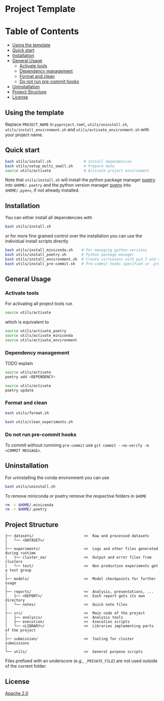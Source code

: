 # Project Template

Table of Contents
=================

* [Using the template](#using-the-template)
* [Quick start](#quick-start)
* [Installation](#installation)
* [General Usage](#general-usage)
   * [Activate tools](#activate-tools)
   * [Dependency management](#dependency-management)
   * [Format and clean](#format-and-clean)
   * [Do not run pre-commit hooks](#do-not-run-pre-commit-hooks)
* [Uninstallation](#uninstallation)
* [Project Structure](#project-structure)
* [License](#license)

## Using the template
Replace `PROJECT_NAME` in `pyproject.toml`, `utils/uninstall.sh`, `utils/install_environment.sh` and `utils/activate_environment.sh` with your project name.

## Quick start
```bash
bash utils/install.sh               # Install dependencies
bash utils/setup_multi_small.sh     # Prepare data
source utils/activate               # Activate project environment
```

Note that `utils/install.sh` will install the python package manager [poetry](https://github.com/sdispater/poetry) into `$HOME/.poetry` and the python version manager [pyenv](https://github.com/pyenv/pyenv) into `$HOME/.pyenv`, if not already installed.

## Installation

You can either install all dependencies with

```bash
bash utils/install.sh
```

or for more fine grained control over the installation you can use the individual install scripts directly

```bash
bash utils/install_miniconda.sh    # For managing python versions
bash utils/install_poetry.sh       # Python package manager
bash utils/install_environment.sh  # Create virtualenv with py3.7 and dependencies in poetry.lock
bash utils/install_pre-commit.sh   # Pre-commit hooks specified in .pre-commit-config.yaml
```

## General Usage

### Activate tools

For activating all project tools run

```bash
source utils/activate
```

which is equivalent to

```bash
source utils/activate_poetry
source utils/activate_miniconda
source utils/activate_environment
```

### Dependency management

TODO explain

```bash
source utils/activate
poetry add <DEPENDENCY>
```

```bash
source utils/activate
poetry update
```

### Format and clean

```bash
bash utils/format.sh
```

```bash
bash utils/clean_experiments.sh
```

### Do not run pre-commit hooks

To commit without runnning `pre-commit` use `git commit --no-verify -m <COMMIT MESSAGE>`.


## Uninstallation

For uninstalling the conda environment you can use

```bash
bash utils/uninstall.sh
```


To remove miniconda or poetry remove the respective folders in `$HOME`

```bash
rm -r $HOME/.miniconda
rm -r $HOME/.poetry
```

## Project Structure

```
├── datasets/                       <<  Raw and processed datasets
│   └── <DATASET>/
│
├── experiments/                    <<  Logs and other files generated during runtime
│   ├── cluster_oe/                 <<  Output and error files from clusters
│   └── test/                       <<  Non production experiments get a test group
│
├── models/                         <<  Model checkpoints for further usage
│
├── reports/                        <<  Analysis, presentations, ...
│   ├── <REPORT>/                   <<  Each report gets its own directory
│   └── notes/                      <<  Quick note files
│
├── src/                            <<  Main code of the project
│   ├── analysis/                   <<  Analysis tools
│   ├── execution/                  <<  Execution scripts
│   └── <LIBRARY>/                  <<  Libraries implementing parts of the project
│
├── submission/                     <<  Tooling for cluster submissions
│
└── utils/                          <<  General purpose scripts
```

Files prefixed with an underscore (e.g., `_PRIVATE_FILE`) are not used outside of the current folder.

## License

[Apache 2.0](LICENSE)
